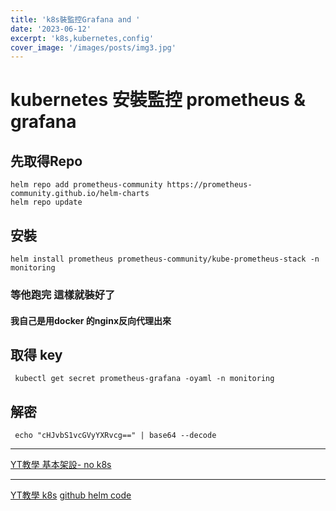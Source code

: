 ```yaml
---
title: 'k8s裝監控Grafana and '
date: '2023-06-12'
excerpt: 'k8s,kubernetes,config'
cover_image: '/images/posts/img3.jpg'
---
```


# kubernetes 安裝監控 prometheus & grafana

## 先取得Repo
```
helm repo add prometheus-community https://prometheus-community.github.io/helm-charts
helm repo update
```

## 安裝 
```
helm install prometheus prometheus-community/kube-prometheus-stack -n monitoring
```

### 等他跑完 這樣就裝好了 

#### 我自己是用docker 的nginx反向代理出來 



## 取得 key
```
 kubectl get secret prometheus-grafana -oyaml -n monitoring
```

## 解密 
```
 echo "cHJvbS1vcGVyYXRvcg==" | base64 --decode
```





-----

[YT教學 基本架設- no k8s](https://www.youtube.com/watch?v=DIjF3Q7ch5U)

-----

[YT教學 k8s](https://www.youtube.com/watch?v=AAZD39-YKQk)
[github helm code](https://github.com/prometheus-community/helm-charts/tree/main/charts/kube-prometheus-stack)
